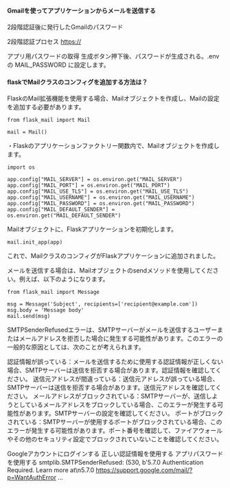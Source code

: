 #### Gmailを使ってアプリケーションからメールを送信する

2段階認証後に発行したGmailのパスワード

2段階認証プロセス
[https://](https://myaccount.google.com/signinoptions/two-step-verification/enroll-welcome)

アプリ用パスワードの取得
生成ボタン押下後、パスワードが生成される。.envの MAIL_PASSWORD に設定します。


#### flaskでMailクラスのコンフィグを追加する方法は？

FlaskのMail拡張機能を使用する場合、Mailオブジェクトを作成し、Mailの設定を追加する必要があります。
```
from flask_mail import Mail

mail = Mail()
```

・Flaskのアプリケーションファクトリー関数内で、Mailオブジェクトを作成します。
```
import os

app.config["MAIL_SERVER"] = os.environ.get("MAIL_SERVER")
app.config["MAIL_PORT"] = os.environ.get("MAIL_PORT")
app.config["MAIL_USE_TLS"] = os.environ.get("MAIL_USE_TLS")
app.config["MAIL_USERNAME"] = os.environ.get("MAIL_USERNAME")
app.config["MAIL_PASSWORD"] = os.environ.get("MAIL_PASSWORD")
app.config["MAIL_DEFAULT_SENDER"] = os.environ.get("MAIL_DEFAULT_SENDER")
```

Mailオブジェクトに、Flaskアプリケーションを初期化します。
```
mail.init_app(app)
```
これで、MailクラスのコンフィグがFlaskアプリケーションに追加されました。

メールを送信する場合は、Mailオブジェクトのsendメソッドを使用してください。例えば、以下のようになります。
```
from flask_mail import Message

msg = Message('Subject', recipients=['recipient@example.com'])
msg.body = 'Message body'
mail.send(msg)
```

SMTPSenderRefusedエラーは、SMTPサーバーがメールを送信するユーザーまたはメールアドレスを拒否した場合に発生する可能性があります。このエラーの一般的な原因としては、次のことが考えられます。

認証情報が誤っている：メールを送信するために使用する認証情報が正しくない場合、SMTPサーバーは送信を拒否する場合があります。認証情報を確認してください。
送信元アドレスが間違っている：送信元アドレスが誤っている場合、SMTPサーバーは送信を拒否する場合があります。送信元アドレスを確認してください。
メールアドレスがブロックされている：SMTPサーバーが、送信しようとしているメールアドレスをブロックしている場合、このエラーが発生する可能性があります。SMTPサーバーの設定を確認してください。
ポートがブロックされている：SMTPサーバーが使用するポートがブロックされている場合、このエラーが発生する可能性があります。ポート番号を確認して、ファイアウォールやその他のセキュリティ設定でブロックされていないことを確認してください。

Googleアカウントにログインする
正しい認証情報を使用する
アプリパスワードを使用する
smtplib.SMTPSenderRefused: (530, b'5.7.0 Authentication Required. Learn more at\n5.7.0  https://support.google.com/mail/?p=WantAuthError ...
